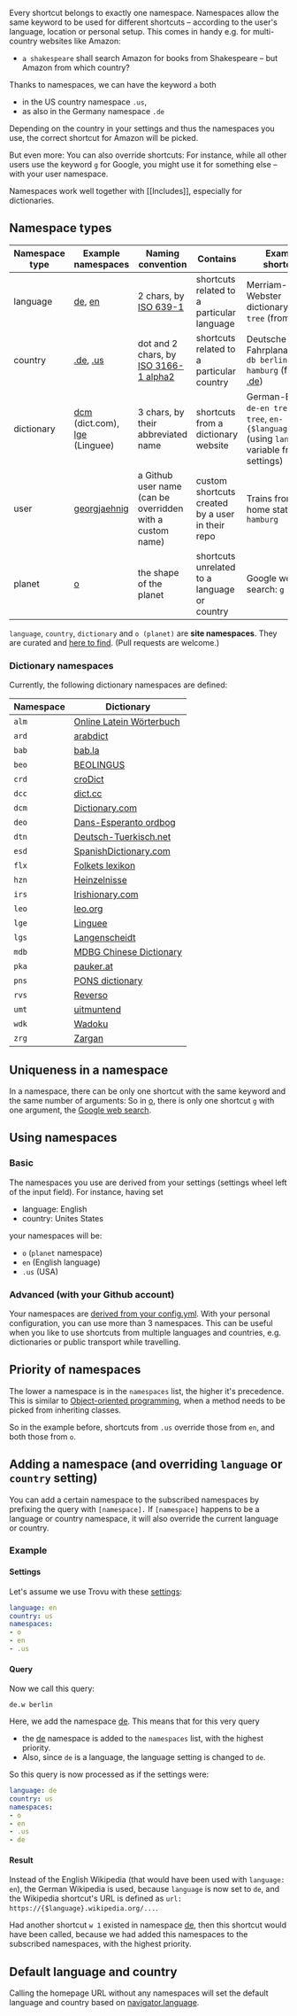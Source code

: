 Every shortcut belongs to exactly one namespace. Namespaces allow the same keyword to be used for different shortcuts – according to the user's language, location or personal setup. This comes in handy e.g. for multi-country websites like Amazon:

- `a shakespeare` shall search Amazon for books from Shakespeare – but Amazon from which country?

Thanks to namespaces, we can have the keyword `a` both

- in the US country namespace `.us`,
- as also in the Germany namespace `.de`

Depending on the country in your settings and thus the namespaces you use, the correct shortcut for Amazon will be picked.

But even more: You can also override shortcuts: For instance, while all other users use the keyword `g` for Google, you might use it for something else – with your user namespace.

Namespaces work well together with [[Includes]], especially for dictionaries.

## Namespace types

Namespace type | Example namespaces | Naming convention | Contains | Example shortcuts
--- | --- | --- | --- | ---
language | [de](https://github.com/trovu/trovu-data/tree/master/shortcuts/de.yml), [en](https://github.com/trovu/trovu-data/tree/master/shortcuts/en.yml) | 2 chars, by [ISO 639-1](http://en.wikipedia.org/wiki/List_of_ISO_639-1_codes) | shortcuts related to a particular language | Merriam-Webster dictionary: `mw tree` (from [en](https://github.com/trovu/trovu-data/blob/master/shortcuts/en.yml))
country | [.de](https://github.com/trovu/trovu-data/tree/master/shortcuts/.de.yml), [.us](https://github.com/trovu/trovu-data/tree/master/shortcuts/.us.yml) | dot and 2 chars, by [ISO 3166-1 alpha2](https://en.wikipedia.org/wiki/ISO_3166-1_alpha-2) | shortcuts related to a particular country | Deutsche Bahn Fahrplanauskunft: `db berlin, hamburg` (from [.de](https://github.com/trovu/trovu-data/blob/master/shortcuts/.de.yml))
dictionary | [dcm](https://github.com/trovu/trovu-data/tree/master/shortcuts/dcm.yml) (dict.com), [lge](https://github.com/trovu/trovu-data/tree/master/shortcuts/lge.yml) (Linguee) | 3 chars, by their abbreviated name | shortcuts from a dictionary website | German-English: `de-en tree`, `en-de tree`, `en-{$language} tree` (using `language` variable from settings)
user | [georgjaehnig](https://github.com/georgjaehnig/trovu-data-user/blob/master/shortcuts.yml)| a Github user name (can be overridden with a custom name) | custom shortcuts created by a user in their repo | Trains from my home station: `db> hamburg`
planet | [o](https://github.com/trovu/trovu-data/tree/master/shortcuts/o.yml)| the shape of the planet |         shortcuts unrelated to a language or country | Google web search: `g berlin`

`language`, `country`, `dictionary`  and `o (planet)` are __site namespaces__. They are curated and 
[here to find](https://github.com/trovu/trovu-data/tree/master/shortcuts). (Pull requests are welcome.)

### Dictionary namespaces ###

Currently, the following dictionary namespaces are defined:

Namespace | Dictionary
--- | ---
`alm` | [Online Latein Wörterbuch](https://albertmartin.de/latein/)
`ard` | [arabdict](https://www.arabdict.com/)
`bab` | [bab.la](https://bab.la/)
`beo` | [BEOLINGUS](https://dict.tu-chemnitz.de/)
`crd` | [croDict](https://crodict.com/)
`dcc` | [dict.cc](https://dict.cc/)
`dcm` | [Dictionary.com](https://www.dictionary.com/)
`deo` | [Dans-Esperanto ordbog](https://www.vortaro.dk/)
`dtn` | [Deutsch-Tuerkisch.net](https://deutsch-tuerkisch.net/)
`esd` | [SpanishDictionary.com](https://www.spanishdict.com/)
`flx` | [Folkets lexikon](https://folkets-lexikon.csc.kth.se/)
`hzn` | [Heinzelnisse](https://www.heinzelnisse.info/)
`irs` | [Irishionary.com](https://www.irishionary.com/)
`leo` | [leo.org](https://www.leo.org/)
`lge` | [Linguee](https://www.linguee.com/)
`lgs` | [Langenscheidt](https://www.langenscheidt.com/)
`mdb` | [MDBG Chinese Dictionary](https://www.mdbg.net/)
`pka` | [pauker.at](https://www.pauker.at/)
`pns` | [PONS dictionary](https://pons.com/)
`rvs` | [Reverso](https://www.reverso.net/)
`umt` | [uitmuntend](https://www.uitmuntend.de/)
`wdk` | [Wadoku](https://www.wadoku.de/)
`zrg` | [Zargan](https://www.zargan.com/)

## Uniqueness in a namespace

In a namespace, there can be only one shortcut with the same keyword and the same number of arguments: So in [o](https://github.com/trovu/trovu-data/tree/master/shortcuts/o), there is only one shortcut `g` with one argument, the [Google web search](https://github.com/trovu/trovu-data/blob/master/shortcuts/o/g/1.yml).

## Using namespaces

### Basic

The namespaces you use are derived from your settings (settings wheel left of the input field). For instance, having set

- language: English
- country: Unites States

your namespaces will be:

- `o` (`planet` namespace)
- `en` (English language)
- `.us` (USA)

### Advanced (with your Github account)

Your namespaces are [derived from your config.yml](https://github.com/trovu/trovu.github.io/wiki/Advanced-settings-&-personal-shortcuts). With your personal configuration, you can use more than 3 namespaces. This can be useful when you like to use shortcuts from multiple languages and countries, e.g. dictionaries or public transport while travelling. 

## Priority of namespaces

The lower a namespace is in the `namespaces` list, the higher it's precedence. This is similar to [Object-oriented programming](https://en.wikipedia.org/wiki/Object-oriented_programming), when a method needs to be picked from inheriting classes.

So in the example before, shortcuts from `.us` override those from `en`, and both those from `o`. 

## Adding a namespace (and overriding `language` or `country` setting)

You can add a certain namespace to the subscribed namespaces by prefixing the query with `[namespace].` If `[namespace]` happens to be a language or country namespace, it will also override the current language or country. 

### Example
#### Settings

Let's assume we use Trovu with these [settings](https://github.com/trovu/trovu-data-user/blob/master/config.yml):

```yaml
language: en
country: us
namespaces:
- o
- en
- .us
```

#### Query
Now we call this query:

    de.w berlin

Here, we add the namespace [de](https://github.com/trovu/trovu-data/blob/master/shortcuts/de.yml). This means that for this very query

- the [de](https://github.com/trovu/trovu-data/blob/master/shortcuts/de.yml) namespace is added to the `namespaces` list, with the highest priority.
- Also, since `de` is a language, the language setting is changed to `de`.

So this query is now processed as if the settings were:

```yaml
language: de
country: us
namespaces:
- o
- en
- .us
- de
```

#### Result

Instead of the English Wikipedia (that would have been used with `language: en`), the German Wikipedia is used, because `language` is now set to  `de`, and the Wikipedia shortcut's URL is defined as `url: https://{$language}.wikipedia.org/...`.

Had another shortcut `w 1` existed in namespace [de](https://github.com/trovu/trovu-data/blob/master/shortcuts/de.yml), then this shortcut would have been called, because we had added this namespaces to the subscribed namespaces, with the highest priority.

## Default language and country

Calling the homepage URL without any namespaces will set the default language and country based on [navigator.language](https://developer.mozilla.org/en-US/docs/Web/API/NavigatorLanguage/language).